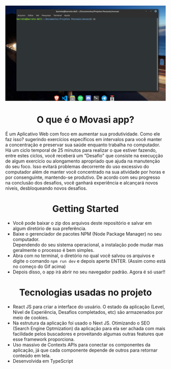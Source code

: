 <p align='center'>
<img heigth='400px' width='560px' src='assets/movasi.gif'/>
</p>
<h1 align='center'>O que é o Movasi app?</h1> 
É um Aplicativo Web com foco em aumentar sua produtividade. Como ele faz isso? sugerindo exercícios específicos em intervalos para você manter a concentração e preservar sua saúde enquanto trabalha no computador. <br/> Há um ciclo temporal de 25 minutos para realizar o que estiver fazendo, entre estes ciclos, você receberá um "Desafio" que consiste na execuçção de algum exercício ou alongamento apropriado que ajuda na manutenção do seu foco. Isso evitará problemas decorrente do uso excessivo do computador além de manter você concentrado na sua atividade por horas e por consenguinte, mantendo-se produtivo. De acordo com seu progresso na conclusão dos desafios, você ganhará experiência e alcançará novos níveis, desbloqueando novos desafios.


<h1 align='center'>Getting Started</h1>  

* Você pode baixar o zip dos arquivos deste repositório e salvar em algum diretório de sua preferência. 
* Baixe o gerenciador de pacotes NPM (Node Package Manager) no seu computador. <br/> Dependendo do seu sistema operacional, a instalação pode mudar mas geralmente o processo é bem simples.
* Abra com no terminal, o diretório no qual você salvou os arquivos e digite o comando `npm run dev` e depois aperte ENTER. (Assim como está no começo do Gif acima)
* Depois disso, o app irá abrir no seu navegador padrão. Agora é só usar!!

<h1 align='center'>Tecnologias usadas no projeto</h1>  

* React JS para criar a interface do usuário. O estado da aplicação (Level, Nível de Experiência, Desafios completados, etc) são armazenados por meio de cookies.
* Na estrutura da aplicação foi usado o Next JS. Otimizando o SEO (Search Engine Optmization) da aplicação para ela ser achada com mais facilidade pelos buscadores e proveitando algumas outras features que esse framework proporciona.
* Uso massivo de Contexts APIs para conectar os componentes da aplicação, já que cada componente depende de outros para retornar conteúdo em tela.
* Desenvolvida em TypeScript
